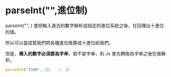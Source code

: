 # parseInt("",進位制)

parseInt("", ) 會把輸入進去的數字解析成指定的進位系統之後，在回傳出十進位的值。

所以可以當成幫我們把各種進位換算成十進位給我們。

但是，**傳入的數字必須要為字串**，若不是字串，則 Js 會先轉換為字串之後在做解析。

```js
parseInt("1100", 2);   // 12
```
